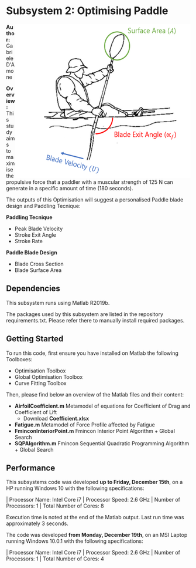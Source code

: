 # Subsystem 2: Optimising Paddle 

<img align="right" src="https://github.com/gabrieledamone/DE4-OPT/blob/master/Paddle%20Subsystem%20Image.png" height="420" width="480">

**Author:** Gabriele D'Amone

**Overview:** This study aims to maximise the propulsive force that a paddler with a muscular strength of 125 N can generate in a specific amount of time (180 seconds).

The outputs of this Optimisation will suggest a personalised Paddle blade design and Paddling Tecnique:

**Paddling Tecnique**

- Peak Blade Velocity 
- Stroke Exit Angle
- Stroke Rate

**Paddle Blade Design**

- Blade Cross Section
- Blade Surface Area



## Dependencies

This subsystem runs using Matlab R2019b.

The packages used by this subsystem are listed in the repository requirements.txt. Please refer there to manually install required packages.

## Getting Started

To run this code, first ensure you have installed on Matlab the following Toolboxes:

- Optimisation Toolbox
- Global Optimisation Toolbox
- Curve Fitting Toolbox

Then, please find below an overview of the Matlab files and their content:

- **AirfoilCoefficient.m** Metamodel of equations for Coefficient of Drag and Coefficient of Lift
  - Download **Coefficient.xlsx**
- **Fatigue.m** Metamodel of Force Profile affected by Fatigue
- **FminconInteriorPoint.m** Fmincon Interior Point Algorithm + Global Search 
- **SQPAlgorithm.m** Fmincon Sequential Quadratic Programming Algorithm + Global Search


## Performance

This subsystems code was developed **up to Friday, December 15th**, on a HP running Windows 10 with the following specifications:

| Processor Name: Intel Core i7 | Processor Speed: 2.6 GHz | Number of Processors: 1 | Total Number of Cores: 8

Execution time is noted at the end of the Matlab output. Last run time was approximately 3 seconds.

The code was developed **from Monday, December 19th**, on an MSI Laptop running Windows 10.0.1 with the following specifications:

| Processor Name: Intel Core i7 | Processor Speed: 2.6 GHz | Number of Processors: 1 | Total Number of Cores: 4
